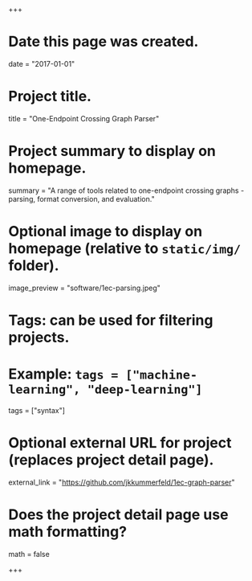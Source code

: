 +++
# Date this page was created.
date = "2017-01-01"

# Project title.
title = "One-Endpoint Crossing Graph Parser"

# Project summary to display on homepage.
summary = "A range of tools related to one-endpoint crossing graphs - parsing, format conversion, and evaluation."

# Optional image to display on homepage (relative to `static/img/` folder).
image_preview = "software/1ec-parsing.jpeg"

# Tags: can be used for filtering projects.
# Example: `tags = ["machine-learning", "deep-learning"]`
tags = ["syntax"]

# Optional external URL for project (replaces project detail page).
external_link = "https://github.com/jkkummerfeld/1ec-graph-parser"

# Does the project detail page use math formatting?
math = false

+++

